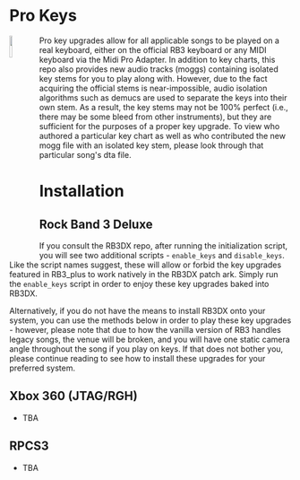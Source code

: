 # Pro Keys
<img src="../readme_assets/prokeys.png" width="10%" height="10%" align="left"> Pro key upgrades allow for all applicable songs to be played on a real keyboard, either on the official RB3 keyboard or any MIDI keyboard via the Midi Pro Adapter. In addition to key charts, this repo also provides new audio tracks (moggs) containing isolated key stems for you to play along with. However, due to the fact acquiring the official stems is near-impossible, audio isolation algorithms such as demucs are used to separate the keys into their own stem. As a result, the key stems may not be 100% perfect (i.e., there may be some bleed from other instruments), but they are sufficient for the purposes of a proper key upgrade. To view who authored a particular key chart as well as who contributed the new mogg file with an isolated key stem, please look through that particular song's dta file.

# Installation

## Rock Band 3 Deluxe
If you consult the RB3DX repo, after running the initialization script, you will see two additional scripts - ```enable_keys``` and ```disable_keys```. Like the script names suggest, these will allow or forbid the key upgrades featured in RB3_plus to work natively in the RB3DX patch ark. Simply run the ```enable_keys``` script in order to enjoy these key upgrades baked into RB3DX.

Alternatively, if you do not have the means to install RB3DX onto your system, you can use the methods below in order to play these key upgrades - however, please note that due to how the vanilla version of RB3 handles legacy songs, the venue will be broken, and you will have one static camera angle throughout the song if you play on keys. If that does not bother you, please continue reading to see how to install these upgrades for your preferred system.

## Xbox 360 (JTAG/RGH)
- TBA

## RPCS3
- TBA
